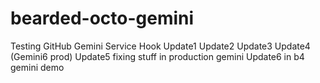 bearded-octo-gemini
===================

Testing GitHub Gemini Service Hook
Update1
Update2
Update3
Update4 (Gemini6 prod)
Update5 fixing stuff in production gemini
Update6 in b4 gemini demo
